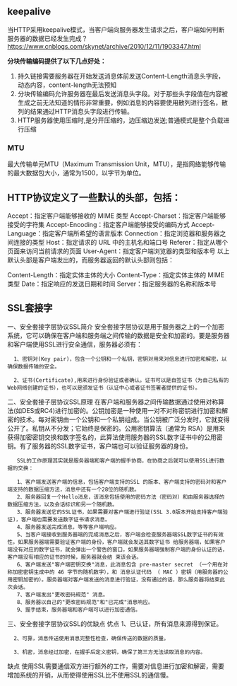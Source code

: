 ## keepalive
当HTTP采用keepalive模式，当客户端向服务器发生请求之后，客户端如何判断服务器的数据已经发生完成？
https://www.cnblogs.com/skynet/archive/2010/12/11/1903347.html

**分块传输编码提供了以下几点好处：**
1. 持久链接需要服务器在开始发送消息体前发送Content-Length消息头字段，动态内容，content-length无法预知
2. 分块传输编码允许服务器在最后发送消息头字段。对于那些头字段值在内容被生成之前无法知道的情形非常重要，例如消息的内容要使用散列进行签名，散列的结果通过HTTP消息头字段进行传输。
3. HTTP服务器使用压缩时,是分开压缩的，边压缩边发送;普通模式是整个负载进行压缩


### MTU
最大传输单元MTU（Maximum Transmission Unit，MTU），是指网络能够传输的最大数据包大小，通常为1500，以字节为单位。

## HTTP协议定义了一些默认的头部，包括：

Accept：指定客户端能够接收的 MIME 类型
Accept-Charset：指定客户端能够接受的字符集
Accept-Encoding：指定客户端能够接受的编码方式
Accept-Language：指定客户端所希望的语言版本
Connection：指定浏览器和服务器之间连接的类型
Host：指定请求的 URL 中的主机名和端口号
Referer：指定从哪个页面来访问当前请求的页面
User-Agent：指定客户端浏览器的类型和版本号
以上默认头部是客户端发出的，而服务器返回的默认头部则包括：

Content-Length：指定实体主体的大小
Content-Type：指定实体主体的 MIME 类型
Date：指定响应的发送日期和时间
Server：指定服务器的名称和版本号



## SSL套接字
一、安全套接字层协议SSL简介
      安全套接字层协议是用于服务器之上的一个加密系统，它可以确保在客户端和服务端之间传输的数据是安全和加密的。要是服务器和客户端使用SSL进行安全通信，服务器必须有：

      1、密钥对(Key pair)，包含一个公钥和一个私钥，密钥对用来对信息进行加密和解密，以确保数据传输的安全。

      2、证书(Certificate),用来进行身份验证或者确认。证书可以是自签证书（为自己私有的Web网络创建的证书），也可以是颁发证书（认证中心或者证书签署者提供的证书）。

二、安全套接子层协议SSL原理
       在客户端和服务器之间传输数据通过使用对称算法(如DES或RC4)进行加密的。公钥加密是一种使用一对不对称密钥进行加密和解密的技术。每对密钥由一个公钥和一个私钥组成。当公钥被广泛分发时，它就变得公开了。私钥从不分发；它始终是保密的。公用密钥算法（通常为 RSA）是用来获得加密密钥交换和数字签名的，此算法使用服务器的SSL数字证书中的公用密钥。有了服务器的SSL数字证书，客户端也可以验证服务器的身份。

       SSL的工作原理其实就是服务器端和客户端的握手协商，在协商之后就可以使用SSL进行数据的交换：

       1、客户端发送客户端的信息，包括客户端支持的SSL 的版本、客户端支持的密码对和客户端支持的数据压缩方法，消息中还有一个28位的随机数。
       2、服务器回复一个Hello消息，该消息包括使用的密码方法（密码对）和由服务器选择的数据压缩方法，以及会话标识和另一个随机数。
       3、服务器发送它的SSL证书，如果需要对客户端进行验证(SSL 3.0版本开始支持客户端验证)，客户端也需要发送数字证书请求消息。
       4、服务器发送完成消息，等等客户端响应。
       5、当客户端接收到服务器端的完成消息之后，客户端会检查服务器端SSL数字证书的有效性。如果服务器端需要验证客户端的身份，客户端就会发送其数字证书 给服务器端，如果客户端没有对应的数字证书，就会弹出一个警告的窗口，如果服务器端强制客户端的身份认证的话，客户端没有相应的证书的时候，服务器就会结 束该会话。
       6、客户端发送"客户端密钥交换"消息，此消息包含 pre-master secret （一个用在对称加密密钥生成中的 46 字节的随机数字），和 消息认证代码 （ MAC ）密钥（用服务器的公用密钥加密的）。服务器端对客户端发送的消息进行验证，没有通过的话，那么服务器将结束此次会话。
       7、客户端发出"更改密码规范" 消息。
       8、服务器以自己的"更改密码规范"和"已完成"消息响应。
       9、握手结束，服务器端和客户端可以进行加密通信。

三、安全套接字层协议SSL的优缺点
优点
      1、已认证，所有消息来源得到保证。

      2、可靠，消息传送使用消息完整性检查，确保传送的数据的质量。

      3、机密，消息经过加密，在握手后定义密钥，确保了第三方无法读取消息的内容。

缺点
      使用SSL需要通信双方进行额外的工作，需要对信息进行加密和解密，需要增加系统的开销，从而使得使用SSL比不使用SSL的通信慢。


